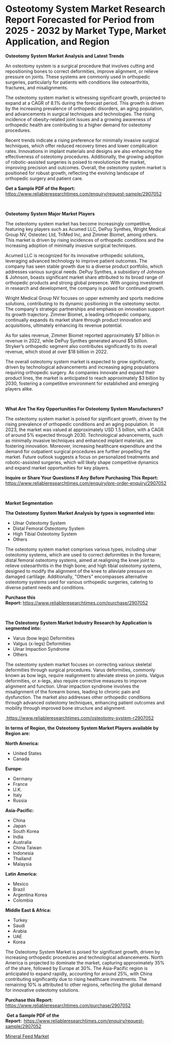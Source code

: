 <p><h1>Osteotomy System Market Research Report Forecasted for Period from 2025 -  2032 by Market Type, Market Application, and Region</h1></p><p><strong>Osteotomy System Market Analysis and Latest Trends</strong></p>
<p><p>An osteotomy system is a surgical procedure that involves cutting and repositioning bones to correct deformities, improve alignment, or relieve pressure on joints. These systems are commonly used in orthopedic surgeries, particularly for patients with conditions like osteoarthritis, fractures, and misalignments. </p><p>The osteotomy system market is witnessing significant growth, projected to expand at a CAGR of 8.1% during the forecast period. This growth is driven by the increasing prevalence of orthopedic disorders, an aging population, and advancements in surgical techniques and technologies. The rising incidence of obesity-related joint issues and a growing awareness of orthopedic health are contributing to a higher demand for osteotomy procedures.</p><p>Recent trends indicate a rising preference for minimally invasive surgical techniques, which offer reduced recovery times and lower complication rates. Innovations in implant materials and designs are also enhancing the effectiveness of osteotomy procedures. Additionally, the growing adoption of robotic-assisted surgeries is poised to revolutionize the market, improving precision and outcomes. Overall, the osteotomy system market is positioned for robust growth, reflecting the evolving landscape of orthopedic surgery and patient care.</p></p>
<p><strong>Get a Sample PDF of the Report:&nbsp;</strong> <a href="https://www.reliableresearchtimes.com/enquiry/request-sample/2907052?utm_campaign=2326&utm_medium=2&utm_source=Github&utm_content=ia&utm_term=12032025&utm_id=osteotomy-system">https://www.reliableresearchtimes.com/enquiry/request-sample/2907052</a></p>
<p>&nbsp;</p>
<p><strong>Osteotomy System Major Market Players</strong></p>
<p><p>The osteotomy system market has become increasingly competitive, featuring key players such as Acumed LLC, DePuy Synthes, Wright Medical Group NV, Osteotec Ltd, TriMed Inc, and Zimmer Biomet, among others. This market is driven by rising incidences of orthopedic conditions and the increasing adoption of minimally invasive surgical techniques.</p><p>Acumed LLC is recognized for its innovative orthopedic solutions, leveraging advanced technology to improve patient outcomes. The company has seen stable growth due to a diverse product portfolio, which addresses various surgical needs. DePuy Synthes, a subsidiary of Johnson & Johnson, boasts significant market share attributed to its broad range of orthopedic products and strong global presence. With ongoing investment in research and development, the company is poised for continued growth.</p><p>Wright Medical Group NV focuses on upper extremity and sports medicine solutions, contributing to its dynamic positioning in the osteotomy sector. The company's strategic partnerships and emphasis on innovation support its growth trajectory. Zimmer Biomet, a leading orthopedic company, continually expands its market share through product innovation and acquisitions, ultimately enhancing its revenue potential.</p><p>As for sales revenue, Zimmer Biomet reported approximately $7 billion in revenue in 2022, while DePuy Synthes generated around $5 billion. Stryker’s orthopedic segment also contributes significantly to its overall revenue, which stood at over $18 billion in 2022. </p><p>The overall osteotomy system market is expected to grow significantly, driven by technological advancements and increasing aging populations requiring orthopedic surgery. As companies innovate and expand their product lines, the market is anticipated to reach approximately $3 billion by 2030, fostering a competitive environment for established and emerging players alike.</p></p>
<p>&nbsp;</p>
<p><strong>What Are The Key Opportunities For Osteotomy System Manufacturers?</strong></p>
<p><p>The osteotomy system market is poised for significant growth, driven by the rising prevalence of orthopedic conditions and an aging population. In 2023, the market was valued at approximately USD 1.5 billion, with a CAGR of around 5% expected through 2030. Technological advancements, such as minimally invasive techniques and enhanced implant materials, are fostering innovation. Moreover, increasing healthcare expenditure and the demand for outpatient surgical procedures are further propelling the market. Future outlook suggests a focus on personalized treatments and robotic-assisted surgeries, which will likely shape competitive dynamics and expand market opportunities for key players.</p></p>
<p><strong>Inquire or Share Your Questions If Any Before Purchasing This Report:</strong> <a href="https://www.reliableresearchtimes.com/enquiry/pre-order-enquiry/2907052?utm_campaign=2326&utm_medium=2&utm_source=Github&utm_content=ia&utm_term=12032025&utm_id=osteotomy-system">https://www.reliableresearchtimes.com/enquiry/pre-order-enquiry/2907052</a></p>
<p>&nbsp;</p>
<p><strong>Market Segmentation</strong></p>
<p><strong>The Osteotomy System Market Analysis by types is segmented into:</strong></p>
<p><ul><li>Ulnar Osteotomy System</li><li>Distal Femoral Osteotomy System</li><li>High Tibial Osteotomy System</li><li>Others</li></ul></p>
<p><p>The osteotomy system market comprises various types, including ulnar osteotomy systems, which are used to correct deformities in the forearm; distal femoral osteotomy systems, aimed at realigning the knee joint to relieve osteoarthritis in the thigh bone; and high tibial osteotomy systems, designed to modify the alignment of the knee to alleviate pressure on damaged cartilage. Additionally, "Others" encompasses alternative osteotomy systems used for various orthopedic surgeries, catering to diverse patient needs and conditions.</p></p>
<p><strong>Purchase this Report:&nbsp;</strong><a href="https://www.reliableresearchtimes.com/purchase/2907052?utm_campaign=2326&utm_medium=2&utm_source=Github&utm_content=ia&utm_term=12032025&utm_id=osteotomy-system">https://www.reliableresearchtimes.com/purchase/2907052</a></p>
<p>&nbsp;</p>
<p><strong>The Osteotomy System Market Industry Research by Application is segmented into:</strong></p>
<p><ul><li>Varus (bow legs) Deformities</li><li>Valgus (x-legs) Deformities</li><li>Ulnar Impaction Syndrome</li><li>Others</li></ul></p>
<p><p>The osteotomy system market focuses on correcting various skeletal deformities through surgical procedures. Varus deformities, commonly known as bow legs, require realignment to alleviate stress on joints. Valgus deformities, or x-legs, also require corrective measures to improve alignment and function. Ulnar impaction syndrome involves the misalignment of the forearm bones, leading to chronic pain and dysfunction. The market also addresses other orthopedic conditions through advanced osteotomy techniques, enhancing patient outcomes and mobility through improved bone structure and alignment.</p></p>
<p><a href="https://www.reliableresearchtimes.com/osteotomy-system-r2907052?utm_campaign=2326&utm_medium=2&utm_source=Github&utm_content=ia&utm_term=12032025&utm_id=osteotomy-system">&nbsp;https://www.reliableresearchtimes.com/osteotomy-system-r2907052</a></p>
<p><strong>In terms of Region, the Osteotomy System Market Players available by Region are:</strong></p>
<p>
    <p> <strong> North America: </strong>
        <ul>
            <li>United States</li>
            <li>Canada</li>
        </ul>
        </p> 
    <p> <strong> Europe: </strong>
        <ul>
            <li>Germany</li>
            <li>France</li>
            <li>U.K.</li>
            <li>Italy</li>
            <li>Russia</li>
        </ul>
        </p> 
    <p> <strong> Asia-Pacific: </strong>
        <ul>
            <li>China</li>
            <li>Japan</li>
            <li>South Korea</li>
            <li>India</li>
            <li>Australia</li>
            <li>China Taiwan</li>
            <li>Indonesia</li>
            <li>Thailand</li>
            <li>Malaysia</li>
        </ul>
        </p> 
    <p> <strong> Latin America: </strong>
        <ul>
            <li>Mexico</li>
            <li>Brazil</li>
            <li>Argentina Korea</li>
            <li>Colombia</li>
        </ul>
        </p> 
    <p> <strong> Middle East & Africa: </strong>
        <ul>
            <li>Turkey</li>
            <li>Saudi</li>
            <li>Arabia</li>
            <li>UAE</li>
            <li>Korea</li>
        </ul>
    </p>
    </p>
<p><p>The Osteotomy System Market is poised for significant growth, driven by increasing orthopedic procedures and technological advancements. North America is projected to dominate the market, capturing approximately 35% of the share, followed by Europe at 30%. The Asia-Pacific region is anticipated to expand rapidly, accounting for around 25%, with China contributing significantly due to rising healthcare investments. The remaining 10% is attributed to other regions, reflecting the global demand for innovative osteotomy solutions.</p></p>
<p><strong>Purchase this Report: </strong><a href="https://www.reliableresearchtimes.com/purchase/2907052?utm_campaign=2326&utm_medium=2&utm_source=Github&utm_content=ia&utm_term=12032025&utm_id=osteotomy-system">https://www.reliableresearchtimes.com/purchase/2907052</a></p>
<p>&nbsp;<strong>Get a Sample PDF of the Report:&nbsp;&nbsp;</strong><a href="https://www.reliableresearchtimes.com/enquiry/request-sample/2907052?utm_campaign=2326&utm_medium=2&utm_source=Github&utm_content=ia&utm_term=12032025&utm_id=osteotomy-system">https://www.reliableresearchtimes.com/enquiry/request-sample/2907052</a></p>
<p><strong></strong></p>
<p><p><a href="https://github.com/prosalinda88/Market-Research-Report-List-7/blob/main/mineral-feed-market.md?utm_campaign=2326&utm_medium=2&utm_source=Github&utm_content=ia&utm_term=12032025&utm_id=osteotomy-system">Mineral Feed Market</a></p></p>